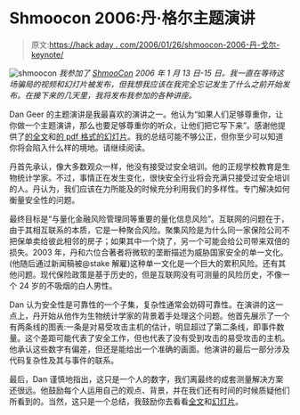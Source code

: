 # Shmoocon 2006:丹·格尔主题演讲

> 原文:[https://hack aday . com/2006/01/26/shmoocon-2006-丹-戈尔-keynote/](https://hackaday.com/2006/01/26/shmoocon-2006-dan-geer-keynote/)

![shmoocon](../Images/4e8aae6d70678d362510e42119340743.png)
*我参加了 [ShmooCon](http://www.shmoocon.org/) 2006 年 1 月 13 日-15 日。我一直在等待这场骗局的视频和幻灯片被发布，但我想我应该在我完全忘记发生了什么之前开始发布。在接下来的几天里，我将发布我参加的各种讲座。*

Dan Geer 的主题演讲是我最喜欢的演讲之一。他认为“如果人们足够尊重你，让你做一个主题演讲，那么也要足够尊重你的听众，让他们把它写下来”。感谢他提供了[的全文](http://geer.tinho.net/geer.shmoocon.13i06.txt)和[的 pdf 格式的幻灯片](http://geer.tinho.net/geer.shmoocon.13i06.pdf)。我的总结可能不够公正，但你至少可以知道你将会陷入什么样的境地。请继续阅读。

丹首先承认，像大多数观众一样，他没有接受过安全培训。他的正规学校教育是生物统计学家。不过，事情正在发生变化，很快安全行业将会充满只接受过安全培训的人。丹认为，我们应该在力所能及的时候充分利用我们的多样性。专门解决如何衡量安全性的问题。

最终目标是“与量化金融风险管理同等重要的量化信息风险”。互联网的问题在于，由于其相互联系的本质，它是一种聚合风险。聚集风险是为什么同一家保险公司不把保单卖给彼此相邻的房子；如果其中一个烧了，另一个可能会给公司带来双倍的损失。2003 年，丹和六位合著者将微软的垄断描述为威胁国家安全的单一文化。(他随后通过新闻稿被@stake 解雇)这种单一文化是一个巨大的累积风险。还有其他问题。现代保险政策是基于历史的，但是互联网没有可测量的风险历史，不像一个 24 岁的不吸烟的白人男性。

Dan 认为安全性是可靠性的一个子集，复杂性通常会妨碍可靠性。在演讲的这一点上，丹开始从他作为生物统计学家的背景着手处理这个问题。他首先展示了一个有两条线的图表:一条是对易受攻击主机的估计，明显超过了第二条线，即事件数量。这个差距可能代表了安全工作，但也代表了没有受到攻击的易受攻击的主机。他承认这些数字有偏差，但还是能给出一个准确的画面。他演讲的最后一部分涉及代码复杂性及其与事件的联系。

最后，Dan 谨慎地指出，这只是一个人的数字，我们离最终的成套测量解决方案还很远。他鼓励每个人运用自己的观点、背景，并在我们还有时间的时候质疑他们所看到的。当然，这只是一个总结，我鼓励你去看看[全文](http://geer.tinho.net/geer.shmoocon.13i06.txt)和[幻灯片](http://geer.tinho.net/geer.shmoocon.13i06.pdf)。
